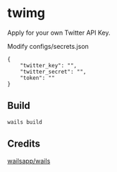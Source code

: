 # twimg

Apply for your own Twitter API Key.

Modify configs/secrets.json

```shell
{
    "twitter_key": "",
    "twitter_secret": "",
    "token": ""
}
```

## Build

```shell
wails build
```

## Credits

[wailsapp/wails](https://github.com/wailsapp/wails)
